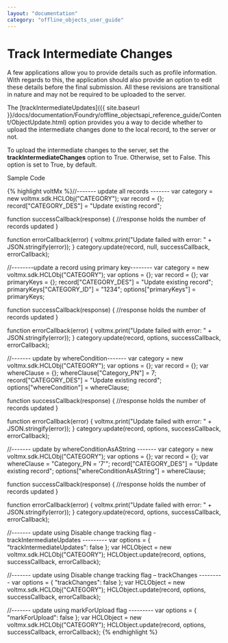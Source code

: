 ```yaml
---
layout: "documentation"
category: "offline_objects_user_guide"
---
```


Track Intermediate Changes
==========================

A few applications allow you to provide details such as profile information. With regards to this, the application should also provide an option to edit these details before the final submission. All these revisions are transitional in nature and may not be required to be uploaded to the server.

The [trackIntermediateUpdates]({{ site.baseurl }}/docs/documentation/Foundry/offline_objectsapi_reference_guide/Content/ObjectUpdate.html) option provides you a way to decide whether to upload the intermediate changes done to the local record, to the server or not.

To upload the intermediate changes to the server, set the **trackIntermediateChanges** option to True. Otherwise, set to False. This option is set to True, by default.

Sample Code

{% highlight voltMx %}//------- update all records -------
var category = new voltmx.sdk.HCLObj("CATEGORY");
var record = {};
record["CATEGORY_DES"] = "Update existing record";

function successCallback(response) {
    //response holds the number of records updated
}

function errorCallback(error) {
    voltmx.print("Update failed with error: " + JSON.stringify(error));
}
category.update(record, null, successCallback, errorCallback);

//--------update a record using primary key--------
var category = new voltmx.sdk.HCLObj("CATEGORY");
var options = {};
var record = {};
var primaryKeys = {};
record["CATEGORY_DES"] = "Update existing record";
primaryKeys["CATEGORY_ID"] = "1234";
options["primaryKeys"] = primaryKeys;

function successCallback(response) {
    //response holds the number of records updated
}

function errorCallback(error) {
    voltmx.print("Update failed with error: " + JSON.stringify(error));
}
category.update(record, options, successCallback, errorCallback);

//------- update by whereCondition-------
var category = new voltmx.sdk.HCLObj("CATEGORY");
var options = {};
var record = {};
var whereClause = {};
whereClause["Category_PN"] = 7;
record["CATEGORY_DES"] = "Update existing record";
options["whereCondition"] = whereClause;

function successCallback(response) {
    //response holds the number of records updated
}

function errorCallback(error) {
    voltmx.print("Update failed with error: " + JSON.stringify(error));
}
category.update(record, options, successCallback, errorCallback);

//------- update by whereConditionAsAString -------
var category = new voltmx.sdk.HCLObj("CATEGORY");
var options = {};
var record = {};
var whereClause = "Category_PN = '7'";
record["CATEGORY_DES"] = "Update existing record";
options["whereConditionAsAString"] = whereClause;

function successCallback(response) {
    //response holds the number of records updated
}

function errorCallback(error) {
    voltmx.print("Update failed with error: " + JSON.stringify(error));
}
category.update(record, options, successCallback, errorCallback);

//------- update using Disable change tracking flag - trackIntermediateUpdates ---------
var options = {
    "trackIntermediateUpdates": false
};
var HCLObject = new voltmx.sdk.HCLObj("CATEGORY");
HCLObject.update(record, options, successCallback, errorCallback);

//------- update using Disable change tracking flag – trackChanges ---------
var options = {
    "trackChanges": false
};
var HCLObject = new voltmx.sdk.HCLObj("CATEGORY");
HCLObject.update(record, options, successCallback, errorCallback);

//------- update using markForUpload flag --------- 
var options = {
    "markForUpload": false
};
var HCLObject = new voltmx.sdk.HCLObj("CATEGORY");
HCLObject.update(record, options, successCallback, errorCallback);
{% endhighlight %}
